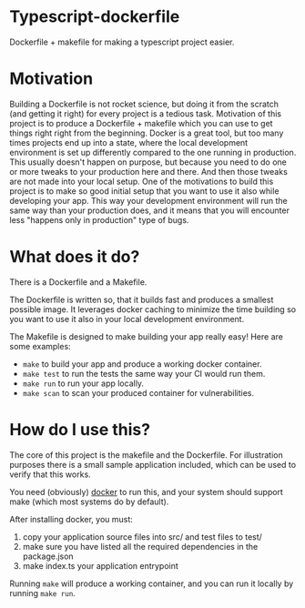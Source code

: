 # Typescript-dockerfile

Dockerfile + makefile for making a typescript project easier.

# Motivation

Building a Dockerfile is not rocket science, but doing it from the scratch (and getting it right) for every project is a tedious task. Motivation of this project is to produce a Dockerfile + makefile which you can use to get things right right from the beginning. Docker is a great tool, but too many times projects end up into a state, where the local development environment is set up differently compared to the one running in production. This usually doesn't happen on purpose, but because you need to do one or more tweaks to your production here and there. And then those tweaks are not made into your local setup. One of the motivations to build this project is to make so good initial setup that you want to use it also while developing your app. This way your development environment will run the same way than your production does, and it means that you will encounter less "happens only in production" type of bugs.

# What does it do?

There is a Dockerfile and a Makefile.

The Dockerfile is written so, that it builds fast and produces a smallest possible image. It leverages docker caching to minimize the time building so you want to use it also in your local development environment.

The Makefile is designed to make building your app really easy! Here are some examples:

- `make` to build your app and produce a working docker container.
- `make test` to run the tests the same way your CI would run them.
- `make run` to run your app locally.
- `make scan` to scan your produced container for vulnerabilities.

# How do I use this?

The core of this project is the makefile and the Dockerfile. For illustration purposes there is a small sample application included, which can be used to verify that this works.

You need (obviously) [docker](https://docs.docker.com/get-docker/) to run this, and your system should support make (which most systems do by default).

After installing docker, you must:

1. copy your application source files into src/ and test files to test/
2. make sure you have listed all the required dependencies in the package.json
3. make index.ts your application entrypoint

Running `make` will produce a working container, and you can run it locally by running `make run`.
